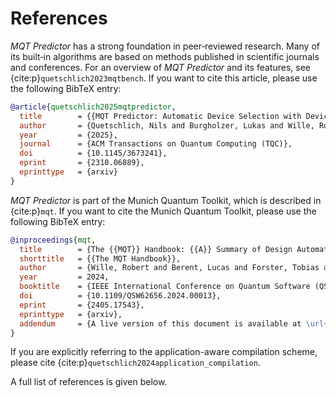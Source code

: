 # References

_MQT Predictor_ has a strong foundation in peer‑reviewed research.
Many of its built‑in algorithms are based on methods published in scientific journals and conferences.
For an overview of _MQT Predictor_ and its features, see {cite:p}`quetschlich2023mqtbench`.
If you want to cite this article, please use the following BibTeX entry:

```bibtex
@article{quetschlich2025mqtpredictor,
  title        = {{MQT Predictor: Automatic Device Selection with Device-Specific Circuit Compilation for Quantum Computing}},
  author       = {Quetschlich, Nils and Burgholzer, Lukas and Wille, Robert},
  year         = {2025},
  journal      = {ACM Transactions on Quantum Computing (TQC)},
  doi          = {10.1145/3673241},
  eprint       = {2310.06889},
  eprinttype   = {arxiv}
}
```

_MQT Predictor_ is part of the Munich Quantum Toolkit, which is described in {cite:p}`mqt`.
If you want to cite the Munich Quantum Toolkit, please use the following BibTeX entry:

```bibtex
@inproceedings{mqt,
  title        = {The {{MQT}} Handbook: {{A}} Summary of Design Automation Tools and Software for Quantum Computing},
  shorttitle   = {{The MQT Handbook}},
  author       = {Wille, Robert and Berent, Lucas and Forster, Tobias and Kunasaikaran, Jagatheesan and Mato, Kevin and Peham, Tom and Quetschlich, Nils and Rovara, Damian and Sander, Aaron and Schmid, Ludwig and Schoenberger, Daniel and Stade, Yannick and Burgholzer, Lukas},
  year         = 2024,
  booktitle    = {IEEE International Conference on Quantum Software (QSW)},
  doi          = {10.1109/QSW62656.2024.00013},
  eprint       = {2405.17543},
  eprinttype   = {arxiv},
  addendum     = {A live version of this document is available at \url{https://mqt.readthedocs.io}}
}
```

If you are explicitly referring to the application-aware compilation scheme, please cite {cite:p}`quetschlich2024application_compilation`.

A full list of references is given below.

```{bibliography}

```
